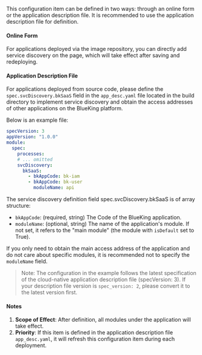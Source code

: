 This configuration item can be defined in two ways: through an online form or the application description file. It is recommended to use the application description file for definition.

#### Online Form

For applications deployed via the image repository, you can directly add service discovery on the page, which will take effect after saving and redeploying.

#### Application Description File

For applications deployed from source code, please define the `spec.svcDiscovery.bkSaaS` field in the `app_desc.yaml` file located in the build directory to implement service discovery and obtain the access addresses of other applications on the BlueKing platform.

Below is an example file:
```yaml
specVersion: 3
appVersion: "1.0.0"
module:
  spec:
    processes:
    # ... omitted
    svcDiscovery:
      bkSaaS:
        - bkAppCode: bk-iam
        - bkAppCode: bk-user
          moduleName: api
```

The service discovery definition field spec.svcDiscovery.bkSaaS is of array structure:
- `bkAppCode`: (required, string) The Code of the BlueKing application.
- `moduleName`: (optional, string) The name of the application's module. If not set, it refers to the "main module" (the module with `isDefault` set to True).

If you only need to obtain the main access address of the application and do not care about specific modules, it is recommended not to specify the `moduleName` field.

> Note: The configuration in the example follows the latest specification of the cloud-native application description file (specVersion: 3). If your description file version is `spec_version: 2`, please convert it to the latest version first.

#### Notes

1. **Scope of Effect**: After definition, all modules under the application will take effect.
2. **Priority**: If this item is defined in the application description file `app_desc.yaml`, it will refresh this configuration item during each deployment.